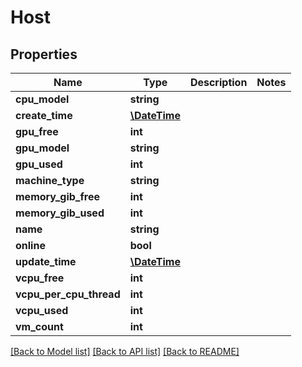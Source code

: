 # Host

## Properties
Name | Type | Description | Notes
------------ | ------------- | ------------- | -------------
**cpu_model** | **string** |  | 
**create_time** | [**\DateTime**](\DateTime.md) |  | 
**gpu_free** | **int** |  | 
**gpu_model** | **string** |  | 
**gpu_used** | **int** |  | 
**machine_type** | **string** |  | 
**memory_gib_free** | **int** |  | 
**memory_gib_used** | **int** |  | 
**name** | **string** |  | 
**online** | **bool** |  | 
**update_time** | [**\DateTime**](\DateTime.md) |  | 
**vcpu_free** | **int** |  | 
**vcpu_per_cpu_thread** | **int** |  | 
**vcpu_used** | **int** |  | 
**vm_count** | **int** |  | 

[[Back to Model list]](../../README.md#documentation-for-models) [[Back to API list]](../../README.md#documentation-for-api-endpoints) [[Back to README]](../../README.md)

